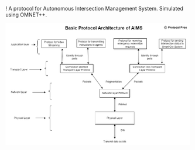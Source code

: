 ! A protocol for Autonomous Intersection Management System. Simulated using OMNET++.

<img src="https://github.com/ashutoshm1771/Autonomous-Intersection-Management-System-Protocol/blob/main/AIMS_Architecture.png"/>
